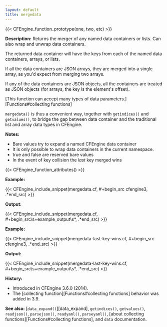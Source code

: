 ```yaml
---
layout: default
title: mergedata
---
```


{{< CFEngine_function_prototype(one, two, etc) >}}

**Description:** Returns the merger of any named data containers or lists. Can
also wrap and unwrap data containers.

The returned data container will have the keys from each of the named
data containers, arrays, or lists.

If all the data containers are JSON arrays, they are merged into a
single array, as you'd expect from merging two arrays.

If any of the data containers are JSON objects, all the containers are
treated as JSON objects (for arrays, the key is the element's offset).

[This function can accept many types of data parameters.][Functions#collecting functions]

`mergedata()` is thus a convenient way, together with `getindices()` and
`getvalues()`, to bridge the gap between data container and the
traditional list and array data types in CFEngine.

**Notes:**

- Bare values try to expand a named CFEngine data container
- It is only possible to wrap data containers in the current namespace.
- true and false are reserved bare values
- In the event of key collision the _last_ key merged wins

{{< CFEngine_function_attributes() >}}

**Example:**

{{< CFEngine_include_snippet(mergedata.cf, #\+begin_src cfengine3, .*end_src) >}}

**Output:**

{{< CFEngine_include_snippet(mergedata.cf, #\+begin_src\s+example_output\s*, .*end_src) >}}

**Example:**

{{< CFEngine_include_snippet(mergedata-last-key-wins.cf, #\+begin_src cfengine3, .*end_src) >}}

**Output:**

{{< CFEngine_include_snippet(mergedata-last-key-wins.cf, #\+begin_src\s+example_output\s*, .*end_src) >}}

**History:**

- Introduced in CFEngine 3.6.0 (2014).
- The [collecting function][Functions#collecting functions] behavior was added in 3.9.

**See also:** [`data_expand()`][data_expand], `getindices()`, `getvalues()`, `readjson()`, `parsejson()`, `readyaml()`, `parseyaml()`, [about collecting functions][Functions#collecting functions], and `data` documentation.
